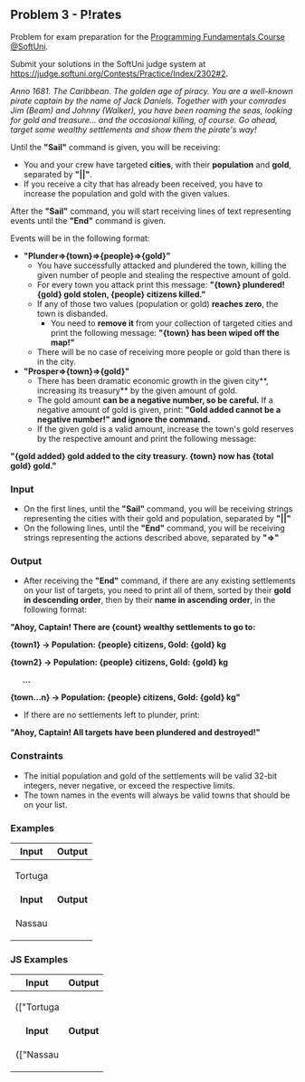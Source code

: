﻿
## **Problem 3 - P!rates**
Problem for exam preparation for the [Programming Fundamentals Course @SoftUni](https://softuni.bg/courses/programming-fundamentals-csharp-java-js-python).

Submit your solutions in the SoftUni judge system at <https://judge.softuni.org/Contests/Practice/Index/2302#2>.

*Anno 1681. The Caribbean. The golden age of piracy. You are a well-known pirate captain by the name of Jack Daniels. Together with your comrades Jim (Beam) and Johnny (Walker), you have been roaming the seas, looking for gold and treasure… and the occasional killing, of course. Go ahead, target some wealthy settlements and show them the pirate's way!*

Until the **"Sail"** command is given, you will be receiving:

- You and your crew have targeted **cities**, with their **population** and **gold**, separated by **"||"**.
- If you receive a city that has already been received, you have to increase the population and gold with the given values.

After the **"Sail"** command, you will start receiving lines of text representing events until the **"End"** command is given. 

Events will be in the following format:

- **"Plunder=>{town}=>{people}=>{gold}"**
  - You have successfully attacked and plundered the town, killing the given number of people and stealing the respective amount of gold. 
  - For every town you attack print this message: **"{town} plundered! {gold} gold stolen, {people} citizens killed."**
  - If any of those two values (population or gold) **reaches zero**, the town is disbanded.
    - You need to **remove it** from your collection of targeted cities and print the following message: **"{town} has been wiped off the map!"**
  - There will be no case of receiving more people or gold than there is in the city.
- **"Prosper=>{town}=>{gold}"**
  - There has been dramatic economic growth in the given city**, increasing its treasury** by the given amount of gold.
  - The gold amount **can be a negative number, so be careful.** If a negative amount of gold is given, print: **"Gold added cannot be a negative number!" and ignore the command.**
  - If the given gold is a valid amount, increase the town's gold reserves by the respective amount and print the following message: 

**"{gold added} gold added to the city treasury. {town} now has {total gold} gold."**
### **Input**
- On the first lines, until the **"Sail"** command, you will be receiving strings representing the cities with their gold and population, separated by **"||"**
- On the following lines, until the **"End"** command, you will be receiving strings representing the actions described above, separated by **"=>"**
### **Output**
- After receiving the **"End"** command, if there are any existing settlements on your list of targets, you need to print all of them, sorted by their **gold in descending order**, then by their **name in ascending order**, in the following format:

**"Ahoy, Captain! There are {count} wealthy settlements to go to:**

**{town1} -> Population: {people} citizens, Gold: {gold} kg**

**{town2} -> Population: {people} citizens, Gold: {gold} kg**

`   `**…**

**{town…n} -> Population: {people} citizens, Gold: {gold} kg"**

- If there are no settlements left to plunder, print:

**"Ahoy, Captain! All targets have been plundered and destroyed!"**
### **Constraints**
- The initial population and gold of the settlements will be valid 32-bit integers, never negative, or exceed the respective limits.
- The town names in the events will always be valid towns that should be on your list.
### **Examples**

|**Input**|**Output**|
| :-: | :-: |
|<p>Tortuga||345000||1250</p><p>Santo Domingo||240000||630</p><p>Havana||410000||1100</p><p>Sail</p><p>Plunder=>Tortuga=>75000=>380</p><p>Prosper=>Santo Domingo=>180</p><p>End</p>|<p>Tortuga plundered! 380 gold stolen, 75000 citizens killed.</p><p>180 gold added to the city treasury. Santo Domingo now has 810 gold.</p><p>Ahoy, Captain! There are 3 wealthy settlements to go to:</p><p>Havana -> Population: 410000 citizens, Gold: 1100 kg</p><p>Tortuga -> Population: 270000 citizens, Gold: 870 kg</p><p>Santo Domingo -> Population: 240000 citizens, Gold: 810 kg</p>|
|**Input**|**Output**|
|<p>Nassau||95000||1000</p><p>San Juan||930000||1250</p><p>Campeche||270000||690</p><p>Port Royal||320000||1000</p><p>Port Royal||100000||2000</p><p>Sail</p><p>Prosper=>Port Royal=>-200</p><p>Plunder=>Nassau=>94000=>750</p><p>Plunder=>Nassau=>1000=>150</p><p>Plunder=>Campeche=>150000=>690</p><p>End</p>|<p>Gold added cannot be a negative number!</p><p>Nassau plundered! 750 gold stolen, 94000 citizens killed.</p><p>Nassau plundered! 150 gold stolen, 1000 citizens killed.</p><p>Nassau has been wiped off the map!</p><p>Campeche plundered! 690 gold stolen, 150000 citizens killed.</p><p>Campeche has been wiped off the map!</p><p>Ahoy, Captain! There are 2 wealthy settlements to go to:</p><p>Port Royal -> Population: 420000 citizens, Gold: 3000 kg</p><p>San Juan -> Population: 930000 citizens, Gold: 1250 kg</p>|
### **JS Examples**

|**Input**|**Output**|
| :-: | :-: |
|<p>(["Tortuga||345000||1250",</p><p>"Santo Domingo||240000||630",</p><p>"Havana||410000||1100",</p><p>"Sail",</p><p>"Plunder=>Tortuga=>75000=>380",</p><p>"Prosper=>Santo Domingo=>180",</p><p>"End"])</p>|<p>Tortuga plundered! 380 gold stolen, 75000 citizens killed.</p><p>180 gold added to the city treasury. Santo Domingo now has 810 gold.</p><p>Ahoy, Captain! There are 3 wealthy settlements to go to:</p><p>Havana -> Population: 410000 citizens, Gold: 1100 kg</p><p>Tortuga -> Population: 270000 citizens, Gold: 870 kg</p><p>Santo Domingo -> Population: 240000 citizens, Gold: 810 kg</p>|
|**Input**|**Output**|
|<p>(["Nassau||95000||1000",</p><p>"San Juan||930000||1250",</p><p>"Campeche||270000||690",</p><p>"Port Royal||320000||1000",</p><p>"Port Royal||100000||2000",</p><p>"Sail",</p><p>"Prosper=>Port Royal=>-200",</p><p>"Plunder=>Nassau=>94000=>750",</p><p>"Plunder=>Nassau=>1000=>150",</p><p>"Plunder=>Campeche=>150000=>690",</p><p>"End"])</p>|<p>Gold added cannot be a negative number!</p><p>Nassau plundered! 750 gold stolen, 94000 citizens killed.</p><p>Nassau plundered! 150 gold stolen, 1000 citizens killed.</p><p>Nassau has been wiped off the map!</p><p>Campeche plundered! 690 gold stolen, 150000 citizens killed.</p><p>Campeche has been wiped off the map!</p><p>Ahoy, Captain! There are 2 wealthy settlements to go to:</p><p>Port Royal -> Population: 420000 citizens, Gold: 3000 kg</p><p>San Juan -> Population: 930000 citizens, Gold: 1250 kg</p>|




